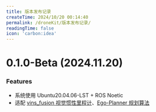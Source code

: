 ```yaml
---
title: 版本发布记录
createTime: 2024/10/20 00:14:40
permalink: /droneKit/版本发布记录/
readingTime: false
icon: 'carbon:idea'
---
```

##
# 0.1.0-Beta (2024.11.20)

### Features

- 系统使用 Ubuntu20.04.06-LST + ROS Noetic
- 适配 [vins_fusion 视觉惯性里程计](https://github.com/emNavi/vins_fusion.git)、[Ego-Planner 规划算法](https://github.com/emNavi/ego-planner-swarm-v1.git)
